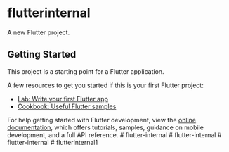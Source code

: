 # flutterinternal

A new Flutter project.

## Getting Started

This project is a starting point for a Flutter application.

A few resources to get you started if this is your first Flutter project:

- [Lab: Write your first Flutter app](https://docs.flutter.dev/get-started/codelab)
- [Cookbook: Useful Flutter samples](https://docs.flutter.dev/cookbook)

For help getting started with Flutter development, view the
[online documentation](https://docs.flutter.dev/), which offers tutorials,
samples, guidance on mobile development, and a full API reference.
#   f l u t t e r - i n t e r n a l  
 #   f l u t t e r - i n t e r n a l  
 #   f l u t t e r - i n t e r n a l  
 #   f l u t t e r i n t e r n a l 1  
 